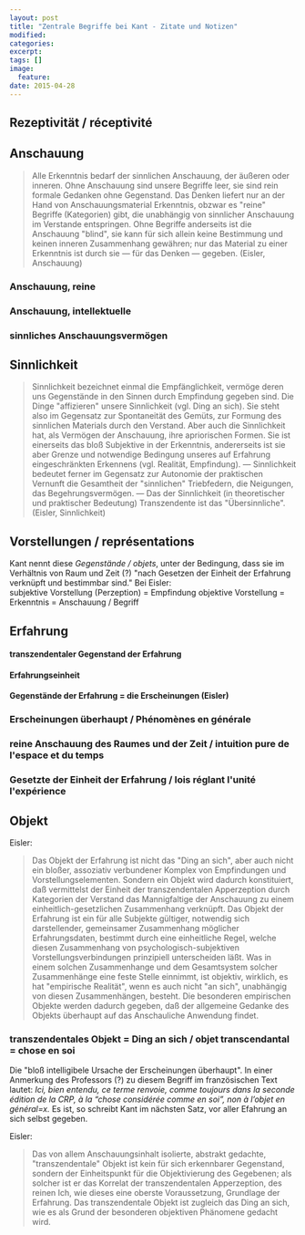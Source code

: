 ```yaml
---
layout: post
title: "Zentrale Begriffe bei Kant - Zitate und Notizen"
modified:
categories: 
excerpt:
tags: []
image:
  feature:
date: 2015-04-28
---
```


## Rezeptivität / réceptivité  

## Anschauung  
> Alle Erkenntnis bedarf der sinnlichen Anschauung, der äußeren oder inneren. Ohne Anschauung sind unsere Begriffe leer, sie sind rein formale Gedanken ohne Gegenstand. Das Denken liefert nur an der Hand von Anschauungsmaterial Erkenntnis, obzwar es "reine" Begriffe (Kategorien) gibt, die unabhängig von sinnlicher Anschauung im Verstande entspringen. Ohne Begriffe anderseits ist die Anschauung "blind", sie kann für sich allein keine Bestimmung und keinen inneren Zusammenhang gewähren; nur das Material zu einer Erkenntnis ist durch sie — für das Denken — gegeben. (Eisler, Anschauung)

### Anschauung, reine  
### Anschauung, intellektuelle  
### sinnliches Anschauungsvermögen

## Sinnlichkeit

>Sinnlichkeit bezeichnet einmal die Empfänglichkeit, vermöge deren uns Gegenstände in den Sinnen durch Empfindung gegeben sind. Die Dinge "affizieren" unsere Sinnlichkeit (vgl. Ding an sich). Sie steht also im Gegensatz zur Spontaneität des Gemüts, zur Formung des sinnlichen Materials durch den Verstand. Aber auch die Sinnlichkeit hat, als Vermögen der Anschauung, ihre apriorischen Formen. Sie ist einerseits das bloß Subjektive in der Erkenntnis, andererseits ist sie aber Grenze und notwendige Bedingung unseres auf Erfahrung eingeschränkten Erkennens (vgl. Realität, Empfindung). — Sinnlichkeit bedeutet ferner im Gegensatz zur Autonomie der praktischen Vernunft die Gesamtheit der "sinnlichen" Triebfedern, die Neigungen, das Begehrungsvermögen. — Das der Sinnlichkeit (in theoretischer und praktischer Bedeutung) Transzendente ist das "Übersinnliche". (Eisler, Sinnlichkeit)

## Vorstellungen / représentations  
Kant nennt diese *Gegenstände / objets*, unter der Bedingung, dass sie im Verhältnis von Raum und Zeit (?) "nach Gesetzen der Einheit der Erfahrung verknüpft und bestimmbar sind." Bei Eisler:  
subjektive Vorstellung (Perzeption) = Empfindung
objektive Vorstellung = Erkenntnis = Anschauung / Begriff


## Erfahrung  
#### transzendentaler Gegenstand der Erfahrung  
#### Erfahrungseinheit  
#### Gegenstände der Erfahrung = die Erscheinungen (Eisler)  


### Erscheinungen überhaupt / Phénomènes en générale

### reine Anschauung des Raumes und der Zeit /  intuition pure de l'espace et du temps    

### Gesetzte der Einheit der Erfahrung / lois réglant l'unité l'expérience  

## Objekt  

Eisler:  

> Das Objekt der Erfahrung ist nicht das "Ding an sich", aber auch nicht ein bloßer, assoziativ verbundener Komplex von Empfindungen und Vorstellungselementen. Sondern ein Objekt wird dadurch konstituiert, daß vermittelst der Einheit der transzendentalen Apperzeption durch Kategorien der Verstand das Mannigfaltige der Anschauung zu einem einheitlich-gesetzlichen Zusammenhang verknüpft. Das Objekt der Erfahrung ist ein für alle Subjekte gültiger, notwendig sich darstellender, gemeinsamer Zusammenhang möglicher Erfahrungsdaten, bestimmt durch eine einheitliche Regel, welche diesen Zusammenhang von psychologisch-subjektiven Vorstellungsverbindungen prinzipiell unterscheiden läßt. Was in einem solchen Zusammenhange und dem Gesamtsystem solcher Zusammenhänge eine feste Stelle einnimmt, ist objektiv, wirklich, es hat "empirische Realität", wenn es auch nicht "an sich", unabhängig von diesen Zusammenhängen, besteht. Die besonderen empirischen Objekte werden dadurch gegeben, daß der allgemeine Gedanke des Objekts überhaupt auf das Anschauliche Anwendung findet.

### transzendentales Objekt = Ding an sich / objet transcendantal = chose en soi  
Die "bloß intelligibele Ursache der Erscheinungen überhaupt". In einer Anmerkung des Professors (?) zu diesem Begriff im französischen Text lautet: *Ici, bien entendu, ce terme renvoie, comme toujours dans la seconde édition de la CRP, à la “chose considérée comme en soi”, non à l’objet en général=x.* Es ist, so schreibt Kant im nächsten Satz, vor aller Efahrung an sich selbst gegeben.

Eisler:  

> Das von allem Anschauungsinhalt isolierte, abstrakt gedachte, "transzendentale" Objekt ist kein für sich erkennbarer Gegenstand, sondern der Einheitspunkt für die Objektivierung des Gegebenen; als solcher ist er das Korrelat der transzendentalen Apperzeption, des reinen Ich, wie dieses eine oberste Voraussetzung, Grundlage der Erfahrung. Das transzendentale Objekt ist zugleich das Ding an sich, wie es als Grund der besonderen objektiven Phänomene gedacht wird.